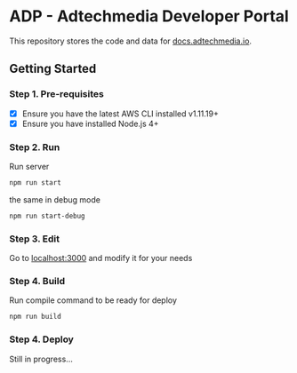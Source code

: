 ADP - Adtechmedia Developer Portal
===

This repository stores the code and data for [docs.adtechmedia.io][1].

## Getting Started

### Step 1. Pre-requisites

- [x] Ensure you have the latest AWS CLI installed v1.11.19+
- [x] Ensure you have installed Node.js 4+

### Step 2. Run

Run server

```bash
npm run start
```

the same in debug mode 

```bash
npm run start-debug
```

### Step 3. Edit

Go to [localhost:3000][2] and modify it for your needs

### Step 4. Build

Run compile command to be ready for deploy

```bash
npm run build
```

### Step 4. Deploy

Still in progress...

[1]: https://docs.adtechmedia.io
[2]: http://localhost:3000/
